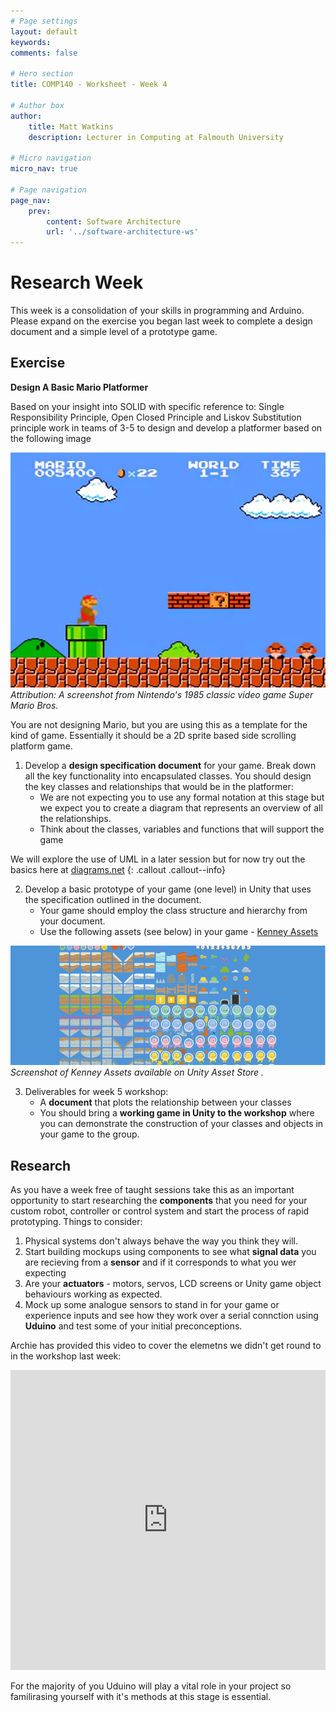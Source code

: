 ```yaml
---
# Page settings
layout: default
keywords:
comments: false

# Hero section
title: COMP140 - Worksheet - Week 4

# Author box
author:
    title: Matt Watkins
    description: Lecturer in Computing at Falmouth University

# Micro navigation
micro_nav: true

# Page navigation
page_nav:
    prev:
        content: Software Architecture
        url: '../software-architecture-ws'
---
```


# Research Week

This week is a consolidation of your skills in programming and Arduino. Please expand on the exercise you began last week to complete a design document and a simple level of a prototype game.


## Exercise

**Design A Basic Mario Platformer**

Based on your insight into SOLID with specific reference to: Single Responsibility Principle, Open Closed Principle and Liskov Substitution principle work in teams of 3-5 to design and develop a platformer based on the following image

![Mario Screenshot](images/mario.jpg)
*Attribution: A screenshot from Nintendo's 1985 classic video game Super Mario Bros.*

You are not designing Mario, but you are using this as a template for the kind of game. Essentially it should be a 2D sprite based side scrolling platform game.
 
1.  Develop a **design specification document** for your game. Break down all the key functionality into encapsulated classes. You should design the key classes and relationships that would be in the platformer:
	- We are not expecting you to use any formal notation at this stage but we expect you to create a diagram that represents an overview of all the relationships. 
	- Think about the classes, variables and functions that will support the game

We will explore the use of UML in a later session but for now try out the basics here at [diagrams.net](http://diagrams.net)
{: .callout .callout--info}

2.  Develop a basic prototype of your game (one level) in Unity that uses the specification outlined in the document.
	- Your game should employ the class structure and hierarchy from your document.
	- Use the following assets (see below) in your game - [Kenney Assets](https://kenney.nl/assets?s=platformer)

![Kenney Assets](images/kenney.png)
*Screenshot of Kenney Assets available on Unity Asset Store .*

3.  Deliverables for week 5 workshop:
	- A **document** that plots the relationship between your classes
	- You should bring a **working game in Unity to the workshop** where you can demonstrate the construction of your classes and objects in your game to the group.

## Research

As you have a week free of taught sessions take this as an important opportunity to start researching the **components** that you need for your custom robot, controller or control system and start the process of rapid prototyping. Things to consider:

 1. Physical systems don't always behave the way you think they will. 
 2. Start building mockups using components to see what **signal data** you are recieving from a **sensor** and if it corresponds to what you wer expecting
 3. Are your **actuators** - motors, servos, LCD screens or Unity game object behaviours working as expected.
 4. Mock up some analogue sensors to stand in for your game or experience inputs and see how they work over a serial connction using **Uduino** and test some of your initial preconceptions.

Archie has provided this video to cover the elemetns we didn't get round to in the workshop last week:

<iframe width="100%" height="480" src="https://www.youtube.com/embed/x5ZUvXkvch0" title="YouTube video player" frameborder="0" allow="accelerometer; autoplay; clipboard-write; encrypted-media; gyroscope; picture-in-picture" allowfullscreen></iframe>

For the majority of you Uduino will play a vital role in your project so familirasing yourself with it's methods at this stage is essential.

<!--stackedit_data:
eyJoaXN0b3J5IjpbLTkyNjI3OTYyNiwtMjA3NDAwNzAzOSwtNj
M3NTUyMjAyXX0=
-->